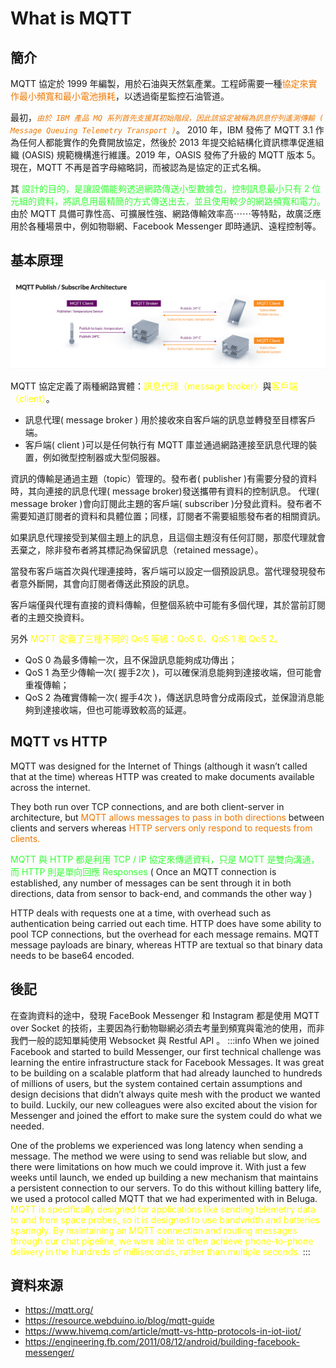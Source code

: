 # What is  MQTT
##  簡介
MQTT 協定於 1999 年編製，用於石油與天然氣產業。工程師需要一種<font color="#EE7700">協定來實作最小頻寬和最小電池損耗</font>，以透過衛星監控石油管道。

最初，<font color="#EE7700">*`由於 IBM 產品 MQ 系列首先支援其初始階段，因此該協定被稱為訊息佇列遙測傳輸 ( Message Queuing Telemetry Transport )`*</font>。
2010 年，IBM 發佈了 MQTT 3.1 作為任何人都能實作的免費開放協定，然後於 2013 年提交給結構化資訊標準促進組織 (OASIS) 規範機構進行維護。2019 年，OASIS 發佈了升級的 MQTT 版本 5。現在，MQTT 不再是首字母縮略詞，而被認為是協定的正式名稱。 

其<font color="#33FF33"> 設計的目的，是讓設備能夠透過網路傳送小型數據包，控制訊息最小只有 2 位元組的資料，將訊息用最精簡的方式傳送出去，並且使用較少的網路頻寬和電力。</font>由於 MQTT 具備可靠性高、可擴展性強、網路傳輸效率高⋯⋯等特點，故廣泛應用於各種場景中，例如物聯網、Facebook Messenger 即時通訊、遠程控制等。

## 基本原理

![MQTT_structure](image.png)

MQTT 協定定義了兩種網路實體：<font color="yellow">訊息代理（message broker）</font>與<font color="yellow">客戶端（client）</font>。
* 訊息代理( message broker ) 用於接收來自客戶端的訊息並轉發至目標客戶端。
* 客戶端( client )可以是任何執行有 MQTT 庫並通過網路連接至訊息代理的裝置，例如微型控制器或大型伺服器。

資訊的傳輸是通過主題（topic）管理的。發布者( publisher )有需要分發的資料時，其向連接的訊息代理( message broker)發送攜帶有資料的控制訊息。
代理( message broker )會向訂閱此主題的客戶端( subscriber )分發此資料。發布者不需要知道訂閱者的資料和具體位置；同樣，訂閱者不需要組態發布者的相關資訊。

如果訊息代理接受到某個主題上的訊息，且這個主題沒有任何訂閱，那麼代理就會丟棄之，除非發布者將其標記為保留訊息（retained message）。

當發布客戶端首次與代理連接時，客戶端可以設定一個預設訊息。當代理發現發布者意外斷開，其會向訂閱者傳送此預設的訊息。

客戶端僅與代理有直接的資料傳輸，但整個系統中可能有多個代理，其於當前訂閱者的主題交換資料。

另外 <font color="yellow">MQTT 定義了三種不同的 QoS 等級：QoS 0、QoS 1 和 QoS 2。</font>

* QoS 0 為最多傳輸一次，且不保證訊息能夠成功傳出；
* QoS 1 為至少傳輸一次( 握手2次 )，可以確保消息能夠到達接收端，但可能會重複傳輸；
* QoS 2 為確實傳輸一次( 握手4次 )，傳送訊息時會分成兩段式，並保證消息能夠到達接收端，但也可能導致較高的延遲。
## MQTT vs HTTP

MQTT was designed for the Internet of Things (although it wasn’t called that at the time) whereas HTTP was created to make documents available across the internet.

 They both run over TCP connections, and are both client-server in architecture, but <font color="#EE7700">MQTT allows messages to pass in both directions </font> between clients and servers whereas <font color="#EE7700"> HTTP servers only respond to requests from clients. </font>

<font color="#33FF33">MQTT 與 HTTP 都是利用 TCP / IP 協定來傳遞資料，只是 MQTT 是雙向溝通，而 HTTP 則是單向回應 Responses </font>( Once an MQTT connection is established, any number of messages can be sent through it in both directions, data from sensor to back-end, and commands the other way )

HTTP deals with requests one at a time, with overhead such as authentication being carried out each time. HTTP does have some ability to pool TCP connections, but the overhead for each message remains. MQTT message payloads are binary, whereas HTTP are textual so that binary data needs to be base64 encoded.

## 後記

在查詢資料的途中，發現 FaceBook Messenger 和 Instagram 都是使用 MQTT over Socket 的技術，主要因為行動物聯網必須去考量到頻寬與電池的使用，而非我們一般的認知單純使用 Websocket 與 Restful API 。
:::info
When we joined Facebook and started to build Messenger, our first technical challenge was learning the entire infrastructure stack for Facebook Messages. It was great to be building on a scalable platform that had already launched to hundreds of millions of users, but the system contained certain assumptions and design decisions that didn’t always quite mesh with the product we wanted to build. Luckily, our new colleagues were also excited about the vision for Messenger and joined the effort to make sure the system could do what we needed.

One of the problems we experienced was long latency when sending a message. The method we were using to send was reliable but slow, and there were limitations on how much we could improve it. With just a few weeks until launch, we ended up building a new mechanism that maintains a persistent connection to our servers. To do this without killing battery life, we used a protocol called MQTT that we had experimented with in Beluga. <font color="yellow">MQTT is specifically designed for applications like sending telemetry data to and from space probes, so it is designed to use bandwidth and batteries sparingly. By maintaining an MQTT connection and routing messages through our chat pipeline, we were able to often achieve phone-to-phone delivery in the hundreds of milliseconds, rather than multiple seconds.</font>
:::




## 資料來源

* https://mqtt.org/
* https://resource.webduino.io/blog/mqtt-guide
* https://www.hivemq.com/article/mqtt-vs-http-protocols-in-iot-iiot/
* https://engineering.fb.com/2011/08/12/android/building-facebook-messenger/
